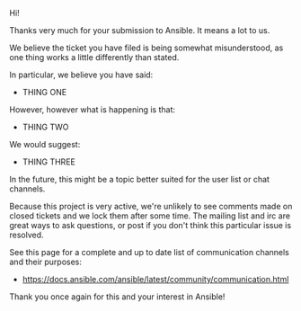 Hi!

Thanks very much for your submission to Ansible.  It means a lot to us.

We believe the ticket you have filed is being somewhat misunderstood, as one thing works a little differently than stated.

In particular, we believe you have said:

   * THING ONE

However, however what is happening is that:

   * THING TWO

We would suggest:

   * THING THREE

In the future, this might be a topic better suited for the user list or chat channels.

Because this project is very active, we're unlikely to see comments made on closed tickets and we lock them after some time.
The mailing list and irc are great ways to ask questions, or post if you don't think this particular issue is resolved.

See  this page for a complete and up to date list of communication channels and their purposes:

   * https://docs.ansible.com/ansible/latest/community/communication.html

Thank you once again for this and your interest in Ansible!

